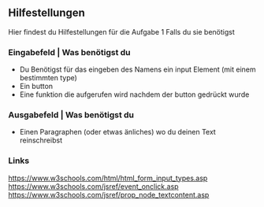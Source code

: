 ## Hilfestellungen
Hier findest du Hilfestellungen für die Aufgabe 1 Falls du sie benötigst

### Eingabefeld | Was benötigst du
- Du Benötigst für das eingeben des Namens ein input Element (mit einem bestimmten type)
- Ein button
- Eine funktion die aufgerufen wird nachdem der button gedrückt wurde

### Ausgabefeld | Was benötigst du
- Einen Paragraphen (oder etwas änliches) wo du deinen Text reinschreibst

### Links
https://www.w3schools.com/html/html_form_input_types.asp
https://www.w3schools.com/jsref/event_onclick.asp
https://www.w3schools.com/jsref/prop_node_textcontent.asp
